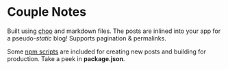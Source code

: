 # Couple Notes

Built using [choo](https://github.com/yoshuawuyts/choo) and markdown files. The posts are inlined into your app for a pseudo-*static* blog! Supports pagination & permalinks.

Some [npm scripts](https://docs.npmjs.com/misc/scripts) are included for creating new posts and building for production. Take a peek in **package.json**.
